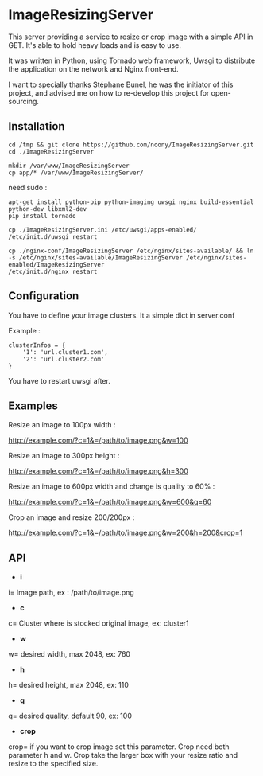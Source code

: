 ImageResizingServer
==================

This server providing a service to resize or crop image with a simple API in GET. It's able to hold heavy loads and is easy to use.

It was written in Python, using Tornado web framework, Uwsgi to distribute the application on the network and Nginx front-end.

I want to specially thanks Stéphane Bunel, he was the initiator of this project, and advised me on how to re-develop this project for open-sourcing.

Installation
-----------

    cd /tmp && git clone https://github.com/noony/ImageResizingServer.git
    cd ./ImageResizingServer

    mkdir /var/www/ImageResizingServer
    cp app/* /var/www/ImageResizingServer/

need sudo :

    apt-get install python-pip python-imaging uwsgi nginx build-essential python-dev libxml2-dev
    pip install tornado
    
    cp ./ImageResizingServer.ini /etc/uwsgi/apps-enabled/
    /etc/init.d/uwsgi restart
    
    cp ./nginx-conf/ImageResizingServer /etc/nginx/sites-available/ && ln -s /etc/nginx/sites-available/ImageResizingServer /etc/nginx/sites-enabled/ImageResizingServer 
    /etc/init.d/nginx restart

Configuration
-----------

You have to define your image clusters. It a simple dict in server.conf

Example : 

    clusterInfos = {
        '1': 'url.cluster1.com',
        '2': 'url.cluster2.com'
    }

You have to restart uwsgi after.

Examples
-----------
Resize an image to 100px width :

http://example.com/?c=1&=/path/to/image.png&w=100

Resize an image to 300px height :

http://example.com/?c=1&=/path/to/image.png&h=300

Resize an image to 600px width and change is quality to 60% :

http://example.com/?c=1&=/path/to/image.png&w=600&q=60

Crop an image and resize 200/200px :

http://example.com/?c=1&=/path/to/image.png&w=200&h=200&crop=1

API
-----------

* **i**

i=  Image path, ex : /path/to/image.png

* **c**

c=  Cluster where is stocked original image, ex: cluster1

* **w**

w= desired width, max 2048, ex: 760

* **h**

h= desired height, max 2048, ex: 110

* **q**

q= desired quality, default 90, ex: 100

* **crop**

crop= if you want to crop image set this parameter. Crop need both parameter h and w. Crop take the larger box with your resize ratio and resize to the specified size.
